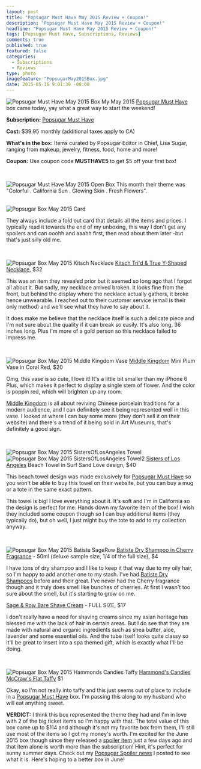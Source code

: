 ```yaml
---
layout: post
title: "Popsugar Must Have May 2015 Review + Coupon!"
description: "Popsugar Must Have May 2015 Review + Coupon!"
headline: "Popsugar Must Have May 2015 Review + Coupon!"
tags: [Popsugar Must Have, Subscriptions, Reviews]
comments: true
published: true
featured: false
categories: 
  - Subscriptions
  - Reviews
type: photo
imagefeature: "PopsugarMay2015Box.jpg"
date: 2015-05-16 9:01:39 -08:00
---
```


![Popsugar Must Have May 2015 Box](/images/PopsugarMay2015Box.jpg)
My May 2015 <a href="http://http://popsu.gr/vdrb">Popsugar Must Have</a> box came today, yay what a great way to start the weekend! 

<p><b>Subscription:</b> <a href="http://http://popsu.gr/vdrb">Popsugar Must Have</a></p>
<p><b>Cost:</b> $39.95 monthly (additional taxes apply to CA)</p>
<p><b>What's in the box:</b> Items curated by Popsugar Editor in Chief, Lisa Sugar, ranging from makeup, jewelry, fitness, food, home and more!</p>
<p><b>Coupon:</b> Use coupon code <b>MUSTHAVE5</b> to get $5 off your first box!</p>
<br>

![Popsugar Must Have May 2015 Open Box](/images/PopsugarMay2015OpenBox.jpg)
This month their theme was "Colorful . California Sun . Glowing Skin . Fresh Flowers".
<br>
<br>

![Popsugar Box May 2015 Card](/images/PopsugarMay2015Card.jpg)
<p>They always include a fold out card that details all the items and prices. I typically read it towards the end of my unboxing, this way I don't get any spoilers and can ooohh and aaahh first, then read about them later -but that's just silly old me.</p>
<br>

![Popsugar Box May 2015 Kitsch Necklace](/images/PopsugarMay2015KitschNecklace.jpg)
<a href="http://www.mykitsch.com/trid-true-y-shaped-necklace/">Kitsch Tri'd & True Y-Shaped Necklace</a>, $32

<p>This was an item they revealed prior but it seemed so long ago that I forgot all about it. But sadly, my necklace arrived broken. It looks fine from the front, but behind the display where the necklace actually gathers, it broke hence unwearable. I reached out to their customer service (email is their only method) and we'll see what they have to say about it.</p>

<p>It does make me believe that the necklace itself is such a delicate piece and I'm not sure about the quality if it can break so easily. It's also long, 36 inches long. Plus I'm more of a gold person so this necklace failed to impress me.</p>
<br>

![Popsugar Box May 2015 Middle Kingdom Vase](/images/PopsugarMay2015MiddleKingdomVase.jpg)
<a href="http://www.mkporcelain.com">Middle Kingdom</a> Mini Plum Vase in Coral Red, $20
<p>Omg, this vase is so cute, I love it! It's a little bit smaller than my iPhone 6 Plus, which makes it perfect to display a single stem of flower. And the color is poppin red, which will brighten up any room.</p>
<p><a href="http://www.mkporcelain.com">Middle Kingdom</a> is all about reviving Chinese porcelain traditions for a modern audience, and I can definitely see it being represented well in this vase. I looked at where I can buy some more (they don't sell it on their website) and there's a trend of it being sold in Art Museums, that's definitely a good sign.</p>
<br>

![Popsugar Box May 2015 SistersOfLosAngeles Towel](/images/PopsugarMay2015SistersOfLosAngelesTowel.jpg)
![Popsugar Box May 2015 SistersOfLosAngeles Towel2](/images/PopsugarMay2015SistersOfLosAngelesTowel2.jpg)
<a href="http://www.sistersoflosangeles.com">Sisters of Los Angeles</a> Beach Towel in Surf Sand Love design, $40
<p>This beach towel design was made exclusively for <a href="http://http://popsu.gr/vdrb">Popsugar Must Have</a> so you won't be able to buy this towel on their website, but you can buy a mug or a tote in the same exact pattern.</p>

<p>This towel is big! I love everything about it. It's soft and I'm in California so the design is perfect for me. Hands down my favorite item of the box! I wish they included some coupon though so I can buy additional items (they typically do), but oh well, I just might buy the tote to add to my collection anyway.</p>
<br>

![Popsugar Box May 2015 Batiste SageRow](/images/PopsugarMay2015BatisteSage.jpg)
<a href="http://www.batistehair.com/fragrance-cherry.aspx">Batiste Dry Shampoo in Cherry Fragrance</a> - 50ml (deluxe sample size, 1/4 of the full size), $4
<p>I have tons of dry shampoo and I like to keep it that way due to my oily hair, so I'm happy to add another one to my stash. I've had <a href="http://www.batistehair.com/fragrance-original.aspx">Batiste Dry Shampoos</a> before and their great. I've never had the Cherry fragrance though and it truly does smell like bunches of cherries. At first I wasn't too sure about the smell, but it's starting to grow on me.</p>

<a href="http://www.sageandrow.com/products/bare-shave-cream">Sage & Row Bare Shave Cream</a> - FULL SIZE, $17
<p>I don't really have a need for shaving creams since my asian heritage has blessed me with the lack of hair in certain areas. But I do see that they are made with natural and organic ingredients such as shea butter, aloe, lavender and some essential oils. And the tube itself looks quite classy so it'll be great to insert into a spa themed gift, which is exactly what I'll be doing.</p>
<br>

![Popsugar Box May 2015 Hammonds Candies Taffy](/images/PopsugarMay2015HammondsCandiesTaffy.jpg)
<a href="http://www.hammondscandies.com/candy-types/mccraws-flat-taffy/mccraws-taffy-assorted-flavors">Hammond's Candies McCraw's Flat Taffy</a> $1
<p>Okay, so I'm not really into taffy and this just seems out of place to include in a <a href="http://http://popsu.gr/vdrb">Popsugar Must Have</a> box. I'm passing this along to my husband who will eat anything sweet.
<br>

<p><b>VERDICT:</b> I think this box represented the theme they had and I'm in love with 2 of the big ticket items so I'm happy with that. The total value of this box came up to $114 and although it's not my favorite box from them, I'll still use most of the items so I got my money's worth. I'm excited for the June 2015 box though since they released a <a href="http://whatsupmailbox.com/popsugar/Popsugar-June2015-Spoiler/">spoiler item</a> just a few days ago and that item alone is worth more than the subscription! Hint, it's perfect for sunny summer days. Check out my <a href="http://whatsupmailbox.com/popsugar/Popsugar-June2015-Spoiler/">Popsugar Spoiler news</a> I posted to see what it is. Here's hoping to a better box in June!</p>
